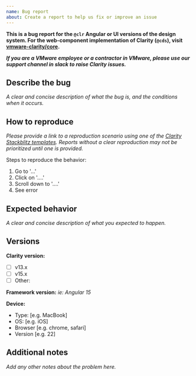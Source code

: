 ```yaml
---
name: Bug report
about: Create a report to help us fix or improve an issue
---
```


**This is a bug report for the `@clr` Angular or UI versions of the design system.
For the web-component implementation of Clarity (`@cds`), visit [vmware-clarity/core](https://github.com/vmware-clarity/core).**

**_If you are a VMware employee or a contractor in VMware, please use our support channel in slack to raise Clarity issues._**

## Describe the bug

_A clear and concise description of what the bug is, and the conditions when it occurs._

## How to reproduce

_Please provide a link to a reproduction scenario using one of the [Clarity Stackblitz templates](https://stackblitz.com/@clr-team). Reports without a clear reproduction may not be prioritized until one is provided._

Steps to reproduce the behavior:

1.  Go to '...'
2.  Click on '....'
3.  Scroll down to '....'
4.  See error

## Expected behavior

_A clear and concise description of what you expected to happen._

## Versions

**Clarity version:**

- [ ] v13.x
- [ ] v15.x
- [ ] Other:

**Framework version:**
_ie: Angular 15_

**Device:**

- Type: [e.g. MacBook]
- OS: [e.g. iOS]
- Browser [e.g. chrome, safari]
- Version [e.g. 22]

## Additional notes

_Add any other notes about the problem here._
